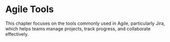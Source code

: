 # Agile Tools

This chapter focuses on the tools commonly used in Agile, particularly Jira, which helps teams manage projects, track progress, and collaborate effectively.